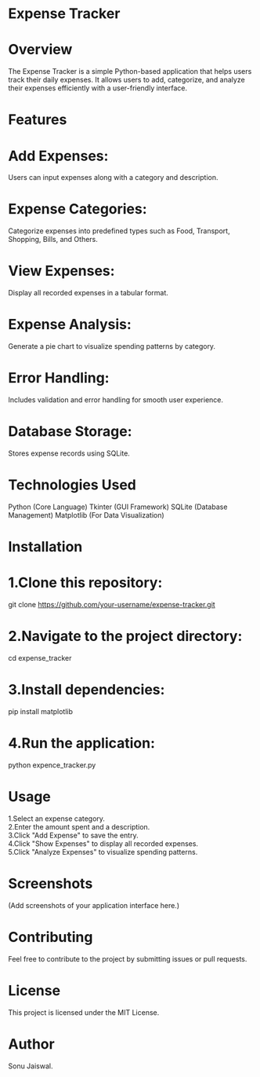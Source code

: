 # Expense Tracker

# Overview

The Expense Tracker is a simple Python-based application that helps users track their daily expenses. It allows users to add, categorize, and analyze their expenses efficiently with a user-friendly interface.

# Features
# Add Expenses: 
  Users can input expenses along with a category and description.
# Expense Categories:
  Categorize expenses into predefined types such as Food, Transport, Shopping, Bills, and Others.
# View Expenses:
  Display all recorded expenses in a tabular format.
# Expense Analysis: 
  Generate a pie chart to visualize spending patterns by category.
# Error Handling:
  Includes validation and error handling for smooth user experience.
# Database Storage: 
 Stores expense records using SQLite.

# Technologies Used

Python (Core Language)
Tkinter (GUI Framework)
SQLite (Database Management)
Matplotlib (For Data Visualization)
# Installation

# 1.Clone this repository:
  git clone https://github.com/your-username/expense-tracker.git
# 2.Navigate to the project directory:
  cd expense_tracker
# 3.Install dependencies:
  pip install matplotlib
# 4.Run the application:
  python expence_tracker.py
# Usage
 1.Select an expense category.<br>
 2.Enter the amount spent and a description.<br>
 3.Click "Add Expense" to save the entry.<br>
 4.Click "Show Expenses" to display all recorded expenses.<br>
 5.Click "Analyze Expenses" to visualize spending patterns.<br>

# Screenshots

(Add screenshots of your application interface here.)

# Contributing
 Feel free to contribute to the project by submitting issues or pull requests.

# License
 This project is licensed under the MIT License.
# Author
  Sonu Jaiswal.
